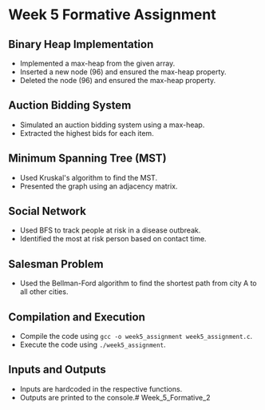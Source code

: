 # Week 5 Formative Assignment

## Binary Heap Implementation
- Implemented a max-heap from the given array.
- Inserted a new node (96) and ensured the max-heap property.
- Deleted the node (96) and ensured the max-heap property.

## Auction Bidding System
- Simulated an auction bidding system using a max-heap.
- Extracted the highest bids for each item.

## Minimum Spanning Tree (MST)
- Used Kruskal's algorithm to find the MST.
- Presented the graph using an adjacency matrix.

## Social Network
- Used BFS to track people at risk in a disease outbreak.
- Identified the most at risk person based on contact time.

## Salesman Problem
- Used the Bellman-Ford algorithm to find the shortest path from city A to all other cities.

## Compilation and Execution
- Compile the code using `gcc -o week5_assignment week5_assignment.c`.
- Execute the code using `./week5_assignment`.

## Inputs and Outputs
- Inputs are hardcoded in the respective functions.
- Outputs are printed to the console.# Week_5_Formative_2
